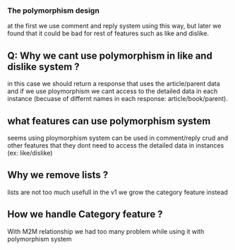 ### The polymorphism design 

at the first we use comment and reply system using this way, but later we found that it could be bad
for rest of features such as like and dislike.

## Q: Why we cant use polymorphism in like and dislike system ?

in this case we should return a response that uses the article/parent data
and if we use ploymorphism we cant access to the detailed data in each instance
(becuase of differnt names in each response: article/book/parent).

## what features can use polymorphism system
seems using ploymorphism system can be used in comment/reply crud and other features that they dont
need to access the detailed data in instances (ex: like/dislike)


## Why we remove lists ?
lists are not too much usefull in the v1
we grow the category feature instead

## How we handle Category feature ?
With M2M relationship 
we had too many problem while using it with polymorphism system